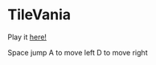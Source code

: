 # TileVania

Play it [here!](https://kenny-designs.github.io/TileVania/WebGL/index.html)

Space jump
A to move left
D to move right

